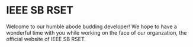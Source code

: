 # IEEE SB RSET
Welcome to our humble abode budding developer! We hope to have a wonderful time with you while working on the face of our organzation, the official website of IEEE SB RSET.